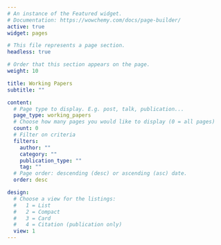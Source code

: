 ```yaml
---
# An instance of the Featured widget.
# Documentation: https://wowchemy.com/docs/page-builder/
active: true
widget: pages

# This file represents a page section.
headless: true

# Order that this section appears on the page.
weight: 10

title: Working Papers
subtitle: ""

content:
  # Page type to display. E.g. post, talk, publication...
  page_type: working_papers
  # Choose how many pages you would like to display (0 = all pages)
  count: 0
  # Filter on criteria
  filters:
    author: ""
    category: ""
    publication_type: ""
    tag: ""
  # Page order: descending (desc) or ascending (asc) date.
  order: desc

design:
  # Choose a view for the listings:
  #   1 = List
  #   2 = Compact
  #   3 = Card
  #   4 = Citation (publication only)
  view: 1
---
```

